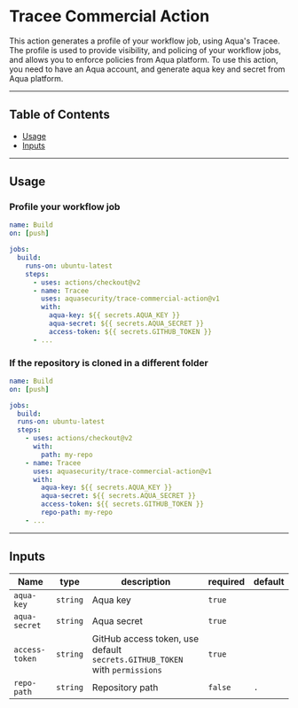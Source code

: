 # Tracee Commercial Action

This action generates a profile of your workflow job, using Aqua's Tracee.
The profile is used to provide visibility, and policing of your workflow jobs, and allows you to enforce policies from Aqua platform.
To use this action, you need to have an Aqua account, and generate aqua key and secret from Aqua platform.

---

## Table of Contents

- [Usage](#usage)
- [Inputs](#inputs)

---

## Usage

### Profile your workflow job

```yaml
name: Build
on: [push]

jobs:
  build:
    runs-on: ubuntu-latest
    steps:
      - uses: actions/checkout@v2
      - name: Tracee
        uses: aquasecurity/trace-commercial-action@v1
        with:
          aqua-key: ${{ secrets.AQUA_KEY }}
          aqua-secret: ${{ secrets.AQUA_SECRET }}
          access-token: ${{ secrets.GITHUB_TOKEN }}
      - ...
```

### If the repository is cloned in a different folder

```yaml
name: Build
on: [push]

jobs:
  build:
  runs-on: ubuntu-latest
  steps:
    - uses: actions/checkout@v2
      with:
        path: my-repo
    - name: Tracee
      uses: aquasecurity/trace-commercial-action@v1
      with:
        aqua-key: ${{ secrets.AQUA_KEY }}
        aqua-secret: ${{ secrets.AQUA_SECRET }}
        access-token: ${{ secrets.GITHUB_TOKEN }}
        repo-path: my-repo
    - ...
```

---

## Inputs

| Name           | type     | description                                                                | required | default |
| -------------- | -------- | -------------------------------------------------------------------------- | -------- | ------- |
| `aqua-key`     | `string` | Aqua key                                                                   | `true`   |         |
| `aqua-secret`  | `string` | Aqua secret                                                                | `true`   |         |
| `access-token` | `string` | GitHub access token, use default `secrets.GITHUB_TOKEN` with `permissions` | `true`   |         |
| `repo-path`    | `string` | Repository path                                                            | `false`  | `.`     |
